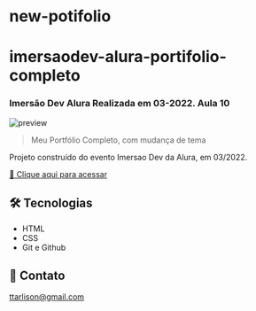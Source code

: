 # new-potifolio


#  imersaodev-alura-portifolio-completo
### Imersão Dev Alura Realizada em 03-2022. Aula 10
![preview](./assets/view.jpg)

>Meu Portfólio Completo, com mudança de tema

Projeto construído do evento  Imersao Dev da Alura, em 03/2022.

[🔗 Clique aqui para acessar](https://talilotarlison.github.io/imersaodev-alura-certificard-aula-10/)


## 🛠 Tecnologias

- HTML
- CSS
- Git e Github

## 💛 Contato

ttarlison@gmail.com
